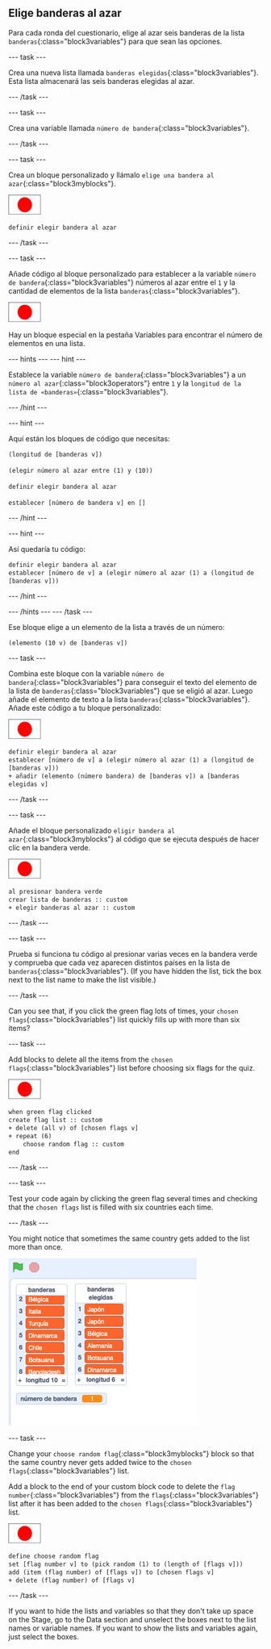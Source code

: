 ## Elige banderas al azar

Para cada ronda del cuestionario, elige al azar seis banderas de la lista `banderas`{:class="block3variables"} para que sean las opciones.

\--- task \---

Crea una nueva lista llamada `banderas elegidas`{:class="block3variables"}. Esta lista almacenará las seis banderas elegidas al azar.

\--- /task \---

\--- task \---

Crea una variable llamada `número de bandera`{:class="block3variables"}.

\--- /task \---

\--- task \---

Crea un bloque personalizado y llámalo `elige una bandera al azar`{:class="block3myblocks"}.

![Flag sprite](images/flag-sprite.png)

```blocks3
definir elegir bandera al azar
```

\--- /task \---

\--- task \---

Añade código al bloque personalizado para establecer a la variable `número de bandera`{:class="block3variables"} números al azar entre el `1` y la cantidad de elementos de la lista `banderas`{:class="block3variables"}.

![Flag sprite](images/flag-sprite.png)

Hay un bloque especial en la pestaña Variables para encontrar el número de elementos en una lista.

\--- hints \--- \--- hint \---

Establece la variable `número de bandera`{:class="block3variables"} a un `número al azar`{:class="block3operators"} entre `1` y la `longitud de la lista de «banderas»`{:class="block3variables"}.

\--- /hint \---

\--- hint \---

Aquí están los bloques de código que necesitas:

```blocks3
(longitud de [banderas v])

(elegir número al azar entre (1) y (10))

definir elegir bandera al azar

establecer [número de bandera v] en []
```

\--- /hint \---

\--- hint \---

Así quedaría tu código:

```blocks3
definir elegir bandera al azar
establecer [número de v] a (elegir número al azar (1) a (longitud de [banderas v]))
```

\--- /hint \---

\--- /hints \--- \--- /task \---

Ese bloque elige a un elemento de la lista a través de un número:

```blocks3
(elemento (10 v) de [banderas v])
```

\--- task \---

Combina este bloque con la variable `número de bandera`{:class="block3variables"} para conseguir el texto del elemento de la lista de `banderas`{:class="block3variables"} que se eligió al azar. Luego añade el elemento de texto a la lista `banderas`{:class="block3variables"}. Añade este código a tu bloque personalizado:

![Flag sprite](images/flag-sprite.png)

```blocks3
definir elegir bandera al azar
establecer [número de v] a (elegir número al azar (1) a (longitud de [banderas v]))
+ añadir (elemento (número bandera) de [banderas v]) a [banderas elegidas v]
```

\--- /task \---

\--- task \---

Añade el bloque personalizado `eligir bandera al azar`{:class="block3myblocks"} al código que se ejecuta después de hacer clic en la bandera verde.

![Flag sprite](images/flag-sprite.png)

```blocks3
al presionar bandera verde
crear lista de banderas :: custom
+ elegir banderas al azar :: custom
```

\--- /task \---

\--- task \---

Prueba si funciona tu código al presionar varias veces en la bandera verde y comprueba que cada vez aparecen distintos países en la lista de `banderas`{:class="block3variables"}. (If you have hidden the list, tick the box next to the list name to make the list visible.)

\--- /task \---

Can you see that, if you click the green flag lots of times, your `chosen flags`{:class="block3variables"} list quickly fills up with more than six items?

\--- task \---

Add blocks to delete all the items from the `chosen flags`{:class="block3variables"} list before choosing six flags for the quiz.

![Flag sprite](images/flag-sprite.png)

```blocks3
when green flag clicked
create flag list :: custom
+ delete (all v) of [chosen flags v]
+ repeat (6)
    choose random flag :: custom
end
```

\--- /task \---

\--- task \---

Test your code again by clicking the green flag several times and checking that the `chosen flags` list is filled with six countries each time.

\--- /task \---

You might notice that sometimes the same country gets added to the list more than once.

![Duplicate countries](images/duplicate-countries.png)

\--- task \---

Change your `choose random flag`{:class="block3myblocks"} block so that the same country never gets added twice to the `chosen flags`{:class="block3variables"} list.

Add a block to the end of your custom block code to delete the `flag number`{:class="block3variables"} from the `flags`{:class="block3variables"} list after it has been added to the `chosen flags`{:class="block3variables"} list.

![Flag sprite](images/flag-sprite.png)

```blocks3
define choose random flag
set [flag number v] to (pick random (1) to (length of [flags v]))
add (item (flag number) of [flags v]) to [chosen flags v]
+ delete (flag number) of [flags v]
```

\--- /task \---

If you want to hide the lists and variables so that they don't take up space on the Stage, go to the Data section and unselect the boxes next to the list names or variable names. If you want to show the lists and variables again, just select the boxes.